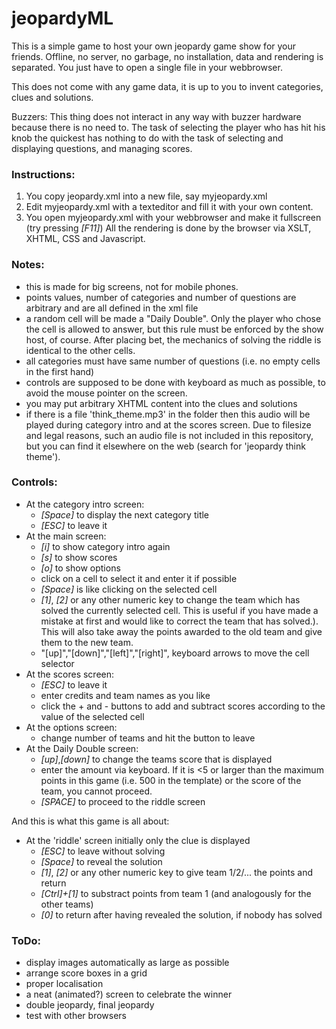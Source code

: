 # jeopardyML

This is a simple game to host your own jeopardy game
show for your friends. Offline, no server, no garbage, no
installation, data and rendering is separated. You just have to open a single
file in your webbrowser.

This does not come with any game data, it is up to you to invent
categories, clues and solutions.

Buzzers: This thing does not interact in any way with buzzer hardware
because there is no need to. The task of selecting the player who has
hit his knob the quickest has nothing to do with the task of selecting
and displaying questions, and managing scores.


### Instructions:

 1. You copy jeopardy.xml into a new file, say myjeopardy.xml
 2. Edit myjeopardy.xml with a texteditor and fill it with your own content.
 3. You open myjeopardy.xml with your webbrowser and make it fullscreen (try pressing *[F11]*)
    All the rendering is done by the browser via XSLT, XHTML, CSS and Javascript.

### Notes:

  * this is made for big screens, not for mobile phones.
  * points values, number of categories and number of questions are arbitrary and
    are all defined in the xml file
  * a random cell will be made a "Daily Double". Only the player who chose the cell
    is allowed to answer, but this rule must be enforced by the show host, of course.
    After placing bet, the mechanics of solving the riddle is identical to the
    other cells.
  * all categories must have same number of questions (i.e. no empty cells in the
    first hand)
  * controls are supposed to be done with keyboard as much as possible, to avoid
    the mouse pointer on the screen.
  * you may put arbitrary XHTML content into the clues and solutions
  * if there is a file 'think_theme.mp3' in the folder then this audio will be played during 
    category intro and at the scores screen. Due to filesize and legal reasons, such an
    audio file is not included in this repository, but you can find it elsewhere 
    on the web (search for 'jeopardy think theme').

### Controls:

 * At the category intro screen:
    - *[Space]* to display the next category title
    - *[ESC]* to leave it
 * At the main screen:
    - *[i]* to show category intro again
    - *[s]* to show scores
    - *[o]* to show options
    - click on a cell to select it and enter it if possible
    - *[Space]* is like clicking on the selected cell
    - *[1]*, *[2]* or any other numeric key to change the team which has
      solved the currently selected cell. This is useful if you have made a mistake at first
      and would like to correct the team that has solved.).
      This will also take away the points awarded to the old team and give them to the new team.
    - "[up]","[down]","[left]","[right]", keyboard arrows to move the cell selector
 * At the scores screen:
    - *[ESC]* to leave it
    - enter credits and team names as you like
    - click the + and - buttons to add and subtract scores according to the value of
       the selected cell
 * At the options screen:
    - change number of teams and hit the button to leave
 * At the Daily Double screen:
    - *[up]*,*[down]* to change the teams score that is displayed
    - enter the amount via keyboard. If it is <5 or larger than the maximum points
      in this game (i.e. 500 in the template) or the score of the team, you cannot
      proceed.
    - *[SPACE]* to proceed to the riddle screen

And this is what this game is all about:

 * At the 'riddle' screen initially only the clue is displayed
    - *[ESC]* to leave without solving
    - *[Space]* to reveal the solution
    - *[1]*, *[2]* or any other numeric key to give team 1/2/... the points and return
    - *[Ctrl]+[1]* to substract points from team 1 (and analogously for the other teams)
    - *[0]* to return after having revealed the solution, if nobody has solved


### ToDo:

 * display images automatically as large as possible
 * arrange score boxes in a grid
 * proper localisation
 * a neat (animated?) screen to celebrate the winner
 * double jeopardy, final jeopardy
 * test with other browsers

